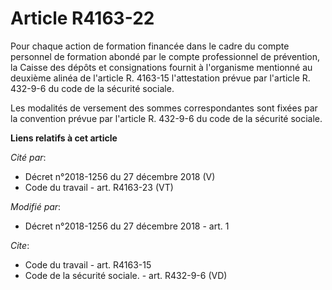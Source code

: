 # Article R4163-22

Pour chaque action de formation financée dans le cadre du compte personnel de formation abondé par le compte professionnel de
prévention, la Caisse des dépôts et consignations fournit à l'organisme mentionné au deuxième alinéa de l'article R. 4163-15
l'attestation prévue par l'article R. 432-9-6 du code de la sécurité sociale. 

Les modalités de versement des sommes correspondantes sont fixées par la convention prévue par l'article R. 432-9-6 du code
de la sécurité sociale.

**Liens relatifs à cet article**

_Cité par_:

  - Décret n°2018-1256 du 27 décembre 2018 (V)
  - Code du travail - art. R4163-23 (VT)

_Modifié par_:

  - Décret n°2018-1256 du 27 décembre 2018 - art. 1

_Cite_:

  - Code du travail - art. R4163-15
  - Code de la sécurité sociale. - art. R432-9-6 (VD)
